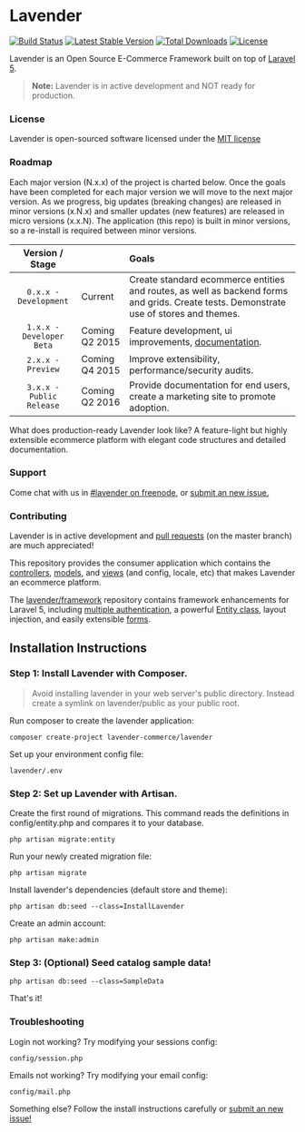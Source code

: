 # Lavender

[![Build Status](https://travis-ci.org/lavender/lavender.svg?branch=master)](https://travis-ci.org/lavender/lavender)
[![Latest Stable Version](https://poser.pugx.org/lavender-commerce/lavender/v/stable.svg)](https://packagist.org/packages/lavender-commerce/lavender) 
[![Total Downloads](https://poser.pugx.org/lavender-commerce/lavender/downloads.svg)](https://packagist.org/packages/lavender-commerce/lavender) 
[![License](https://poser.pugx.org/lavender-commerce/lavender/license.svg)](https://packagist.org/packages/lavender-commerce/lavender)

Lavender is an Open Source E-Commerce Framework built on top of [Laravel 5](laravel.com/docs/5.0).

> **Note:** Lavender is in active development and NOT ready for production.

### License

Lavender is open-sourced software licensed under the [MIT license](http://opensource.org/licenses/MIT)


### Roadmap
Each major version (N.x.x) of the project is charted below. Once the goals have been completed for each major version we will move to the next major version. As we progress, big updates (breaking changes) are released in minor versions (x.N.x) and smaller updates (new features) are released in micro versions (x.x.N). The application (this repo) is built in minor versions, so a re-install is required between minor versions.

Version / Stage                        |                            | Goals     
 :-----------------------------------: | :------------------------- | :------------------------------------------------------
 `0.x.x - Development`                 | Current                    | Create standard ecommerce entities and routes, as well as backend forms and grids. Create tests. Demonstrate use of stores and themes.
 `1.x.x - Developer Beta`              | Coming Q2 2015             | Feature development, ui improvements, [documentation](https://github.com/lavender/lavender/wiki).
 `2.x.x - Preview`                     | Coming Q4 2015             | Improve extensibility, performance/security audits.
 `3.x.x - Public Release`              | Coming Q2 2016             | Provide documentation for end users, create a marketing site to promote adoption.

What does production-ready Lavender look like? A feature-light but highly extensible ecommerce platform with elegant code structures and detailed documentation.


### Support

Come chat with us in [#lavender on freenode](http://webchat.freenode.net/?channels=#lavender), or [submit an new issue.](https://github.com/lavender/lavender/issues/new)


### Contributing

Lavender is in active development and [pull requests](https://github.com/lavender/lavender/pulls) (on the master branch) are much appreciated!

This repository provides the consumer application which contains the [controllers](https://github.com/lavender/lavender/tree/master/app/Http/Controllers), [models](https://github.com/lavender/lavender/tree/master/app/Database), and [views](https://github.com/lavender/lavender/tree/master/resources/views/core/default) (and config, locale, etc) that makes Lavender an ecommerce platform. 

The [lavender/framework](https://github.com/lavender/framework) repository contains framework enhancements for Laravel 5, including [multiple authentication](https://github.com/lavender/framework/tree/master/src/Auth), a powerful [Entity class](https://github.com/lavender/framework/tree/master/src/Database), layout injection, and easily extensible [forms](https://github.com/lavender/lavender/tree/master/app/Form).  


## Installation Instructions
 
### Step 1: Install Lavender with Composer.

> Avoid installing lavender in your web server's public directory. Instead create a symlink on lavender/public as your public root. 

Run composer to create the lavender application:

    composer create-project lavender-commerce/lavender
    
Set up your environment config file:

    lavender/.env    


### Step 2: Set up Lavender with Artisan.

Create the first round of migrations. This command reads the definitions in config/entity.php and compares it to your database.

    php artisan migrate:entity

Run your newly created migration file:

    php artisan migrate

Install lavender's dependencies (default store and theme):

    php artisan db:seed --class=InstallLavender

Create an admin account:

    php artisan make:admin
    
    
### Step 3: (Optional) Seed catalog sample data!

    php artisan db:seed --class=SampleData

That's it!


### Troubleshooting

Login not working? Try modifying your sessions config:

    config/session.php

Emails not working? Try modifying your email config:

    config/mail.php

Something else? Follow the install instructions carefully or [submit an new issue!](https://github.com/lavender/lavender/issues/new)

